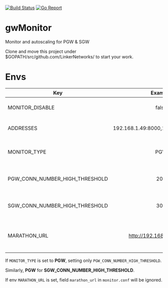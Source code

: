 [![Build Status](https://travis-ci.org/LinkerNetworks/gwMonitor.svg)](https://travis-ci.org/LinkerNetworks/gwMonitor)
[![Go Report](https://goreportcard.com/badge/github.com/LinkerNetworks/gwMonitor)](https://goreportcard.com/report/github.com/LinkerNetworks/gwMonitor)

# gwMonitor
Monitor and autoscaling for PGW & SGW

Clone and move this project under $GOPATH/src/github.com/LinkerNetworks/ to start your work.

# Envs

| Key        | Example           | Meaning  |
| ------------- |:-------------:| -----:|
| MONITOR_DISABLE | false | `true` to disable monitor. |
| ADDRESSES | 192.168.1.49:8000,192.168.1.49:8000 | IP addresses of OVS. |
| MONITOR_TYPE | PGW | Type of gateway, PGW or SGW. |
| PGW_CONN_NUMBER_HIGH_THRESHOLD | 200 |Threshold of PGW average connections. |
| SGW_CONN_NUMBER_HIGH_THRESHOLD | 300 | Threshold of SGW average connections. |
| MARATHON_URL | http://192.168.10.91:8080 | Endpoint of Marathon on which PGW/SGW rely. |

If `MONITOR_TYPE` is set to **PGW**, setting only `PGW_CONN_NUMBER_HIGH_THRESHOLD`.

Similarly, **PGW** for **SGW_CONN_NUMBER_HIGH_THRESHOLD**.

If env `MARATHON_URL` is set, field `marathon_url` in `monitor.conf` will be ignored.
